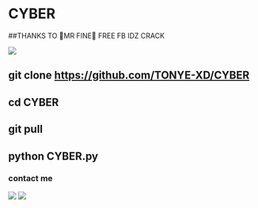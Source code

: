 
# CYBER

##THANKS TO 🔰MR FINE🔰
FREE FB IDZ CRACK


<img src="https://readme-typing-svg.herokuapp.com/?lines=Hey+%F0%9F%91%8B,I%27m+•TONYE☆.....;THIS+TOOL+CAN+BE+USED....;TO+CRACK+INDONESIA+FB+IDZ....;!&size=25"> 


## git clone https://github.com/TONYE-XD/CYBER

## cd CYBER

## git pull

## python CYBER.py

### contact me
[![](https://img.shields.io/badge/Github-black?logo=Github&logoColor=black&labelColor=white)](https://www.github.com/TONYE-XD)
[![](https://img.shields.io/badge/Whatsapp-CHAT-red?logo=Whatsapp&logoColor=Brightgreen&labelColor=white)](https://wa.me/+2348100937943)
#
